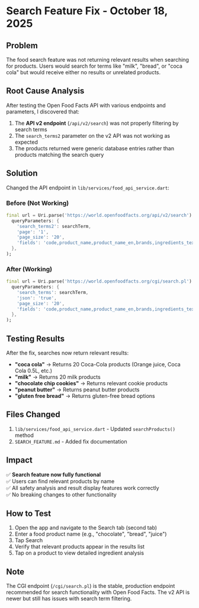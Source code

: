 # Search Feature Fix - October 18, 2025

## Problem
The food search feature was not returning relevant results when searching for products. Users would search for terms like "milk", "bread", or "coca cola" but would receive either no results or unrelated products.

## Root Cause Analysis
After testing the Open Food Facts API with various endpoints and parameters, I discovered that:

1. The **API v2 endpoint** (`/api/v2/search`) was not properly filtering by search terms
2. The `search_terms2` parameter on the v2 API was not working as expected
3. The products returned were generic database entries rather than products matching the search query

## Solution
Changed the API endpoint in `lib/services/food_api_service.dart`:

### Before (Not Working)
```dart
final url = Uri.parse('https://world.openfoodfacts.org/api/v2/search').replace(
  queryParameters: {
    'search_terms2': searchTerm,
    'page': '1',
    'page_size': '20',
    'fields': 'code,product_name,product_name_en,brands,ingredients_text,ingredients_text_en,image_url,image_front_url,image_small_url',
  },
);
```

### After (Working)
```dart
final url = Uri.parse('https://world.openfoodfacts.org/cgi/search.pl').replace(
  queryParameters: {
    'search_terms': searchTerm,
    'json': 'true',
    'page_size': '20',
    'fields': 'code,product_name,product_name_en,brands,ingredients_text,ingredients_text_en,image_url,image_front_url,image_small_url',
  },
);
```

## Testing Results
After the fix, searches now return relevant results:

- **"coca cola"** → Returns 20 Coca-Cola products (Orange juice, Coca Cola 0.5L, etc.)
- **"milk"** → Returns 20 milk products
- **"chocolate chip cookies"** → Returns relevant cookie products
- **"peanut butter"** → Returns peanut butter products
- **"gluten free bread"** → Returns gluten-free bread options

## Files Changed
1. `lib/services/food_api_service.dart` - Updated `searchProducts()` method
2. `SEARCH_FEATURE.md` - Added fix documentation

## Impact
✅ **Search feature now fully functional**  
✅ Users can find relevant products by name  
✅ All safety analysis and result display features work correctly  
✅ No breaking changes to other functionality  

## How to Test
1. Open the app and navigate to the Search tab (second tab)
2. Enter a food product name (e.g., "chocolate", "bread", "juice")
3. Tap Search
4. Verify that relevant products appear in the results list
5. Tap on a product to view detailed ingredient analysis

## Note
The CGI endpoint (`/cgi/search.pl`) is the stable, production endpoint recommended for search functionality with Open Food Facts. The v2 API is newer but still has issues with search term filtering.
